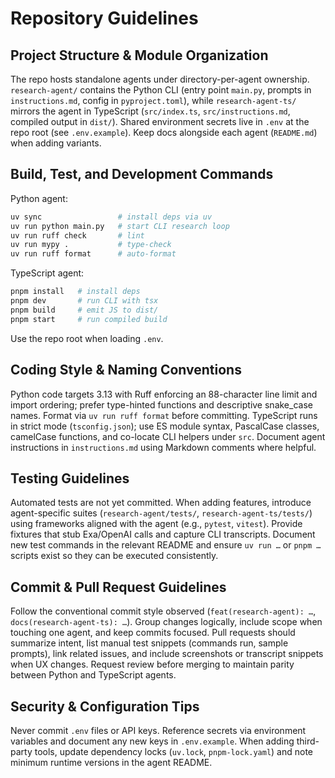# Repository Guidelines

## Project Structure & Module Organization
The repo hosts standalone agents under directory-per-agent ownership. `research-agent/` contains the Python CLI (entry point `main.py`, prompts in `instructions.md`, config in `pyproject.toml`), while `research-agent-ts/` mirrors the agent in TypeScript (`src/index.ts`, `src/instructions.md`, compiled output in `dist/`). Shared environment secrets live in `.env` at the repo root (see `.env.example`). Keep docs alongside each agent (`README.md`) when adding variants.

## Build, Test, and Development Commands
Python agent:
```bash
uv sync                 # install deps via uv
uv run python main.py   # start CLI research loop
uv run ruff check       # lint
uv run mypy .           # type-check
uv run ruff format      # auto-format
```
TypeScript agent:
```bash
pnpm install   # install deps
pnpm dev       # run CLI with tsx
pnpm build     # emit JS to dist/
pnpm start     # run compiled build
```
Use the repo root when loading `.env`.

## Coding Style & Naming Conventions
Python code targets 3.13 with Ruff enforcing an 88-character line limit and import ordering; prefer type-hinted functions and descriptive snake_case names. Format via `uv run ruff format` before committing. TypeScript runs in strict mode (`tsconfig.json`); use ES module syntax, PascalCase classes, camelCase functions, and co-locate CLI helpers under `src`. Document agent instructions in `instructions.md` using Markdown comments where helpful.

## Testing Guidelines
Automated tests are not yet committed. When adding features, introduce agent-specific suites (`research-agent/tests/`, `research-agent-ts/tests/`) using frameworks aligned with the agent (e.g., `pytest`, `vitest`). Provide fixtures that stub Exa/OpenAI calls and capture CLI transcripts. Document new test commands in the relevant README and ensure `uv run …` or `pnpm …` scripts exist so they can be executed consistently.

## Commit & Pull Request Guidelines
Follow the conventional commit style observed (`feat(research-agent): …`, `docs(research-agent-ts): …`). Group changes logically, include scope when touching one agent, and keep commits focused. Pull requests should summarize intent, list manual test snippets (commands run, sample prompts), link related issues, and include screenshots or transcript snippets when UX changes. Request review before merging to maintain parity between Python and TypeScript agents.

## Security & Configuration Tips
Never commit `.env` files or API keys. Reference secrets via environment variables and document any new keys in `.env.example`. When adding third-party tools, update dependency locks (`uv.lock`, `pnpm-lock.yaml`) and note minimum runtime versions in the agent README.
